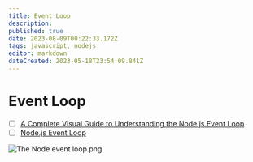 ```yaml
---
title: Event Loop
description: 
published: true
date: 2023-08-09T00:22:33.172Z
tags: javascript, nodejs
editor: markdown
dateCreated: 2023-05-18T23:54:09.841Z
---
```


# Event Loop
- [ ] [A Complete Visual Guide to Understanding the Node.js Event Loop](https://medium.com/@akashjha9041/a-complete-visual-guide-to-understanding-the-node-js-event-loop-afaa854544d2)
- [ ] [Node.js Event Loop](https://www.geeksforgeeks.org/node-js-event-loop/)

![The Node event loop.png](http://192.168.25.60:8000/files/file_storage/16c9fd74.png)